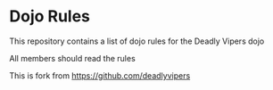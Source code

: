 Dojo Rules
==========

This repository contains a list of dojo rules for the Deadly Vipers dojo

All members should read the rules

This is fork from https://github.com/deadlyvipers

